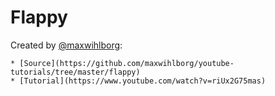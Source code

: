 # Flappy

Created by [@maxwihlborg](https://github.com/maxwihlborg):

	* [Source](https://github.com/maxwihlborg/youtube-tutorials/tree/master/flappy)
	* [Tutorial](https://www.youtube.com/watch?v=riUx2G75mas)
